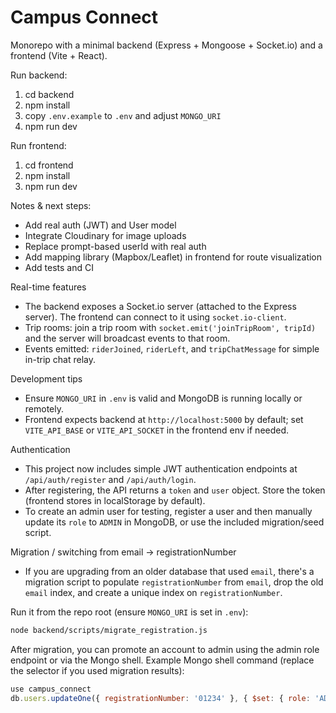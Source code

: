 # Campus Connect

Monorepo with a minimal backend (Express + Mongoose + Socket.io) and a frontend (Vite + React).

Run backend:

1. cd backend
2. npm install
3. copy `.env.example` to `.env` and adjust `MONGO_URI`
4. npm run dev

Run frontend:

1. cd frontend
2. npm install
3. npm run dev

Notes & next steps:
- Add real auth (JWT) and User model
- Integrate Cloudinary for image uploads
- Replace prompt-based userId with real auth
- Add mapping library (Mapbox/Leaflet) in frontend for route visualization
- Add tests and CI

Real-time features
- The backend exposes a Socket.io server (attached to the Express server). The frontend can connect to it using `socket.io-client`.
- Trip rooms: join a trip room with `socket.emit('joinTripRoom', tripId)` and the server will broadcast events to that room.
- Events emitted: `riderJoined`, `riderLeft`, and `tripChatMessage` for simple in-trip chat relay.

Development tips
- Ensure `MONGO_URI` in `.env` is valid and MongoDB is running locally or remotely.
- Frontend expects backend at `http://localhost:5000` by default; set `VITE_API_BASE` or `VITE_API_SOCKET` in the frontend env if needed.

Authentication
- This project now includes simple JWT authentication endpoints at `/api/auth/register` and `/api/auth/login`.
- After registering, the API returns a `token` and `user` object. Store the token (frontend stores in localStorage by default).
- To create an admin user for testing, register a user and then manually update its `role` to `ADMIN` in MongoDB, or use the included migration/seed script.

Migration / switching from email -> registrationNumber
- If you are upgrading from an older database that used `email`, there's a migration script to populate `registrationNumber` from `email`, drop the old `email` index, and create a unique index on `registrationNumber`.

Run it from the repo root (ensure `MONGO_URI` is set in `.env`):

```bash
node backend/scripts/migrate_registration.js
```

After migration, you can promote an account to admin using the admin role endpoint or via the Mongo shell. Example Mongo shell command (replace the selector if you used migration results):

```js
use campus_connect
db.users.updateOne({ registrationNumber: '01234' }, { $set: { role: 'ADMIN' } })
```



